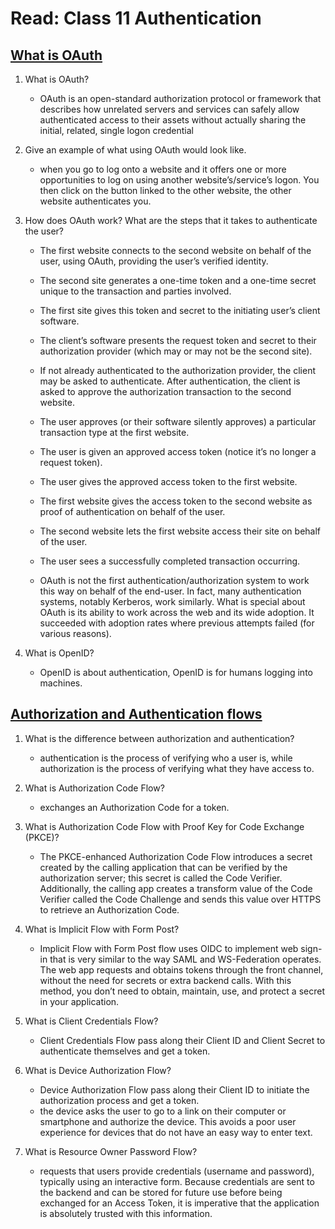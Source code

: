 # Read: Class 11 Authentication

## [What is OAuth](https://www.csoonline.com/article/3216404/what-is-oauth-how-the-open-authorization-framework-works.html)

1. What is OAuth?
    - OAuth is an open-standard authorization protocol or framework that describes how unrelated servers and services can safely allow authenticated access to their assets without actually sharing the initial, related, single logon credential

1. Give an example of what using OAuth would look like.
    -  when you go to log onto a website and it offers one or more opportunities to log on using another website’s/service’s logon. You then click on the button linked to the other website, the other website authenticates you.

1. How does OAuth work? What are the steps that it takes to authenticate the user?
    - The first website connects to the second website on behalf of the user, using OAuth, providing the user’s verified identity.

    - The second site generates a one-time token and a one-time secret unique to the transaction and parties involved.

    - The first site gives this token and secret to the initiating user’s client software.

    - The client’s software presents the request token and secret to their authorization provider (which may or may not be the second site).

    - If not already authenticated to the authorization provider, the client may be asked to authenticate. After authentication, the client is asked to approve the authorization transaction to the second website.

    - The user approves (or their software silently approves) a particular transaction type at the first website.

    - The user is given an approved access token (notice it’s no longer a request token).

    - The user gives the approved access token to the first website.

    - The first website gives the access token to the second website as proof of authentication on behalf of the user.

    - The second website lets the first website access their site on behalf of the user.

    - The user sees a successfully completed transaction occurring.

    - OAuth is not the first authentication/authorization system to work this way on behalf of the end-user. In fact, many authentication systems, notably Kerberos, work similarly. What is special about OAuth is its ability to work across the web and its wide adoption. It succeeded with adoption rates where previous attempts failed (for various reasons).


1. What is OpenID?
    - OpenID is about authentication, OpenID is for humans logging into machines.

## [Authorization and Authentication flows](https://auth0.com/docs/flows)

1. What is the difference between authorization and authentication?
    - authentication is the process of verifying who a user is, while authorization is the process of verifying what they have access to.

1. What is Authorization Code Flow?
    - exchanges an Authorization Code for a token.

1. What is Authorization Code Flow with Proof Key for Code Exchange (PKCE)?
    - The PKCE-enhanced Authorization Code Flow introduces a secret created by the calling application that can be verified by the authorization server; this secret is called the Code Verifier. Additionally, the calling app creates a transform value of the Code Verifier called the Code Challenge and sends this value over HTTPS to retrieve an Authorization Code. 

1. What is Implicit Flow with Form Post?
    - Implicit Flow with Form Post flow uses OIDC to implement web sign-in that is very similar to the way SAML and WS-Federation operates. The web app requests and obtains tokens through the front channel, without the need for secrets or extra backend calls. With this method, you don’t need to obtain, maintain, use, and protect a secret in your application.

1. What is Client Credentials Flow?
    - Client Credentials Flow pass along their Client ID and Client Secret to authenticate themselves and get a token.

1. What is Device Authorization Flow?
    - Device Authorization Flow pass along their Client ID to initiate the authorization process and get a token.
    -  the device asks the user to go to a link on their computer or smartphone and authorize the device. This avoids a poor user experience for devices that do not have an easy way to enter text.

1. What is Resource Owner Password Flow?
    - requests that users provide credentials (username and password), typically using an interactive form. Because credentials are sent to the backend and can be stored for future use before being exchanged for an Access Token, it is imperative that the application is absolutely trusted with this information.

